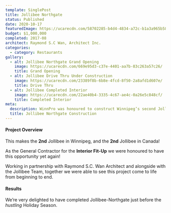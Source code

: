 ```yaml
---
template: SinglePost
title: Jollibee Northgate
status: Published
date: 2020-10-17
featuredImage: https://ucarecdn.com/58702285-b4d4-4834-a72c-b1a3a965b588/
budget: $1,000,000
completed: 2017-08
architect: Raymond S.C Wan, Architect Inc.
categories:
  - category: Restaurants
gallery:
  - alt: Jollibee Northgate Grand Opening
    image: https://ucarecdn.com/669e95d3-c37e-4401-aa7b-83c263a57c26/
    title: Grand Opening
  - alt: Jollibee Drive Thru Under Construction
    image: https://ucarecdn.com/23389f8b-6b8e-4fcd-8f50-2a8afd1d607e/
    title: Drive Thru
  - alt: Jollibee Completed Interior
    image: https://ucarecdn.com/22ae40b4-3335-4c67-ae4c-0a26e5c848cf/
    title: Completed Interior
meta:
  description: WinnPro was honoured to construct Winnipeg’s second Jollibee.
  title: Jollibee Northgate Construction
---
```

#### Project Overview

This makes the **2nd** Jollibee in Winnipeg, and the **2nd** Jollibee in Canada!

As the General Contractor for the **Interior Fit-Up** we were honoured to have this opportunity yet again!

Working in partnership with Raymond S.C. Wan Architect and alongside with the Jollibee Team, together we were able to see this project come to life from beginning to end.

#### Results

We’re very delighted to have completed Jollibee-Northgate just before the *hustling* Holiday Season.
